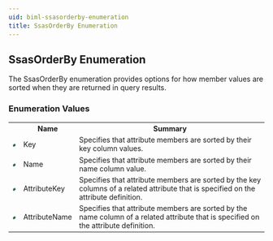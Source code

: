 ```yaml
---
uid: biml-ssasorderby-enumeration
title: SsasOrderBy Enumeration
---
```


## SsasOrderBy Enumeration

<div class="LanguageSummary"><div class ="SummaryItem">The SsasOrderBy enumeration provides options for how member values are sorted when they are returned in query results.</div></div>
<div class="EnumValueGroup">

### Enumeration Values

<table id="EnumValue" class="MemberList"><tbody><tr><th class="MemberTypeIconColumnHeader">&nbsp;</th><th class="MemberNameColumnHeader">Name</th><th class="MemberSummaryColumnHeader">Summary</th></tr><tr class="cd0"><td align="center" class="MemberTypeIcon"><img src="enumValue.png"></img></td><td class="MemberName">Key</td><td class="MemberSummary"><div class ="SummaryItem">Specifies that attribute members are sorted by their key column values.</div></td></tr><tr class="cd1"><td align="center" class="MemberTypeIcon"><img src="enumValue.png"></img></td><td class="MemberName">Name</td><td class="MemberSummary"><div class ="SummaryItem">Specifies that attribute members are sorted by their name column value.</div></td></tr><tr class="cd0"><td align="center" class="MemberTypeIcon"><img src="enumValue.png"></img></td><td class="MemberName">AttributeKey</td><td class="MemberSummary"><div class ="SummaryItem">Specifies that attribute members are sorted by the key columns of a related attribute that is specified on the attribute definition.</div></td></tr><tr class="cd1"><td align="center" class="MemberTypeIcon"><img src="enumValue.png"></img></td><td class="MemberName">AttributeName</td><td class="MemberSummary"><div class ="SummaryItem">Specifies that attribute members are sorted by the name column of a related attribute that is specified on the attribute definition.</div></td></tr></tbody></table>
</div>